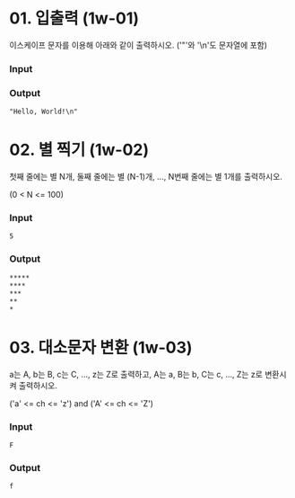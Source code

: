 # 01. 입출력 (1w-01)
이스케이프 문자를 이용해 아래와 같이 출력하시오.
('"'와 '\n'도 문자열에 포함)

### Input

### Output
`"Hello, World!\n"`

# 02. 별 찍기 (1w-02)
첫째 줄에는 별 N개, 둘째 줄에는 별 (N-1)개, ..., N번째 줄에는 별 1개를 출력하시오.

(0 < N <= 100)

### Input
`5`
### Output
```
*****
****
***
**
*
```

# 03. 대소문자 변환 (1w-03)
a는 A, b는 B, c는 C, ..., z는 Z로 출력하고, A는 a, B는 b, C는 c, ..., Z는 z로 변환시켜 출력하시오.

('a' <= ch <= 'z') and ('A' <= ch <= 'Z')

### Input
`F`
### Output
`f`